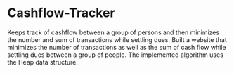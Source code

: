 # Cashflow-Tracker
Keeps track of cashflow between a group of persons and then minimizes the number and sum of transactions while settling dues.
Built a website that minimizes the number of transactions as well as the sum of cash flow while settling dues between a group of people.
The implemented algorithm uses the Heap data structure.
